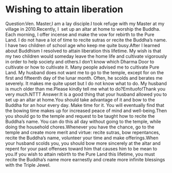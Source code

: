 # Wishing to attain liberation

Question:Ven. Master,I am a lay disciple.I took refuge with my Master at my village in 2010.Recently, I  set up an altar at home to worship the Buddha. ​Each morning, I offer incense and make the vow for rebirth to the Pure Land. I do not have a lot of time to recite sutras or recite the Buddha’s name. I have two children of school age who keep me quite busy.After I learned about Buddhism I resolved to attain liberation this lifetime. My wish is that my two children would someday leave the home life and cultivate vigorously in order to help society and others.I don’t know which Dharma Door to cultivate or how to cultivate it. Many people advised me to cultivate Pure Land. My husband does not want me to go to the temple, except for on the first and fifteenth day of the lunar month. Often, he scolds and berates me severely. It makes me quite upset but I do not know what to do. My husband is much older than me.Please kindly tell me what to do?Emituofo!Thank you very much.​NTTT      Answer:It is a good thing that your husband allowed you to set up an altar at home.You should take advantage of it and bow to the Buddha for an hour every day. Make time for it. You will eventually find that the bowing time makes up for increased peace of mind and well-being.Then you should go to the temple and request to be taught how to recite the Buddha’s name. You can do this all day without going to the temple, while doing the household chores.Whenever you have the chance, go to the temple and create more merit and virtue: recite sutras, bow repentances, recite the Buddha’s name, volunteer your time and make offerings.When your husband scolds you, you should bow more sincerely at the altar and repent for your past offenses toward him that causes him to be mean to you.​If you wish to attain rebirth to the Pure Land this lifetime, you must recite the Buddha’s name more earnestly and create more infinite blessings with the Triple Jewel.